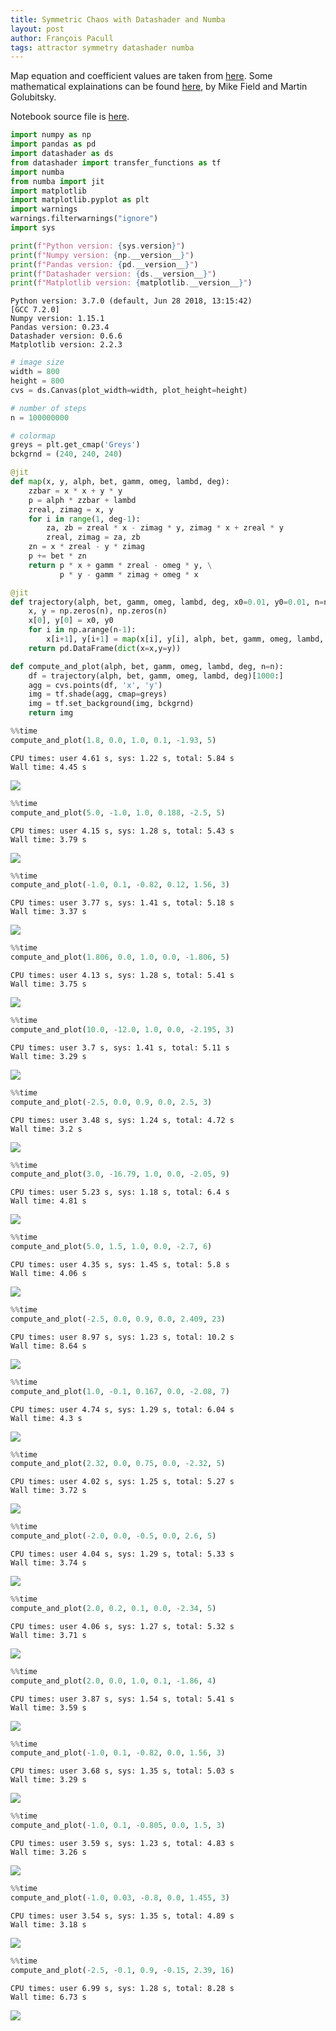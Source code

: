 ```yaml
---
title: Symmetric Chaos with Datashader and Numba
layout: post
author: François Pacull
tags: attractor symmetry datashader numba
---
```


Map equation and coefficient values are taken from [here](https://softologyblog.wordpress.com/2017/03/04/2d-strange-attractors/). Some mathematical explainations can be found [here](http://www.ams.org/notices/199502/golubitsky.pdf), by Mike Field and Martin Golubitsky.  

Notebook source file is [here](https://github.com/djfrancesco/Math_notebooks/blob/master/attractors/golubitsky_01.ipynb).

```python
import numpy as np
import pandas as pd
import datashader as ds
from datashader import transfer_functions as tf
import numba
from numba import jit
import matplotlib
import matplotlib.pyplot as plt
import warnings
warnings.filterwarnings("ignore")
import sys

print(f"Python version: {sys.version}")
print(f"Numpy version: {np.__version__}")
print(f"Pandas version: {pd.__version__}")
print(f"Datashader version: {ds.__version__}")
print(f"Matplotlib version: {matplotlib.__version__}")
```

    Python version: 3.7.0 (default, Jun 28 2018, 13:15:42) 
    [GCC 7.2.0]
    Numpy version: 1.15.1
    Pandas version: 0.23.4
    Datashader version: 0.6.6
    Matplotlib version: 2.2.3



```python
# image size
width = 800
height = 800
cvs = ds.Canvas(plot_width=width, plot_height=height)

# number of steps
n = 100000000

# colormap
greys = plt.get_cmap('Greys')
bckgrnd = (240, 240, 240)
```


```python
@jit
def map(x, y, alph, bet, gamm, omeg, lambd, deg):
    zzbar = x * x + y * y
    p = alph * zzbar + lambd
    zreal, zimag = x, y
    for i in range(1, deg-1):
        za, zb = zreal * x - zimag * y, zimag * x + zreal * y
        zreal, zimag = za, zb
    zn = x * zreal - y * zimag
    p += bet * zn
    return p * x + gamm * zreal - omeg * y, \
           p * y - gamm * zimag + omeg * x
```


```python
@jit
def trajectory(alph, bet, gamm, omeg, lambd, deg, x0=0.01, y0=0.01, n=n):
    x, y = np.zeros(n), np.zeros(n)
    x[0], y[0] = x0, y0
    for i in np.arange(n-1):
        x[i+1], y[i+1] = map(x[i], y[i], alph, bet, gamm, omeg, lambd, deg)
    return pd.DataFrame(dict(x=x,y=y))
```


```python
def compute_and_plot(alph, bet, gamm, omeg, lambd, deg, n=n):
    df = trajectory(alph, bet, gamm, omeg, lambd, deg)[1000:]
    agg = cvs.points(df, 'x', 'y')
    img = tf.shade(agg, cmap=greys)
    img = tf.set_background(img, bckgrnd)
    return img
```


```python
%%time
compute_and_plot(1.8, 0.0, 1.0, 0.1, -1.93, 5)
```

    CPU times: user 4.61 s, sys: 1.22 s, total: 5.84 s
    Wall time: 4.45 s




 ![](/img/2018-09-08_01/output_6_1.png)




```python
%%time
compute_and_plot(5.0, -1.0, 1.0, 0.188, -2.5, 5)
```

    CPU times: user 4.15 s, sys: 1.28 s, total: 5.43 s
    Wall time: 3.79 s




 ![](/img/2018-09-08_01/output_7_1.png)




```python
%%time
compute_and_plot(-1.0, 0.1, -0.82, 0.12, 1.56, 3)
```

    CPU times: user 3.77 s, sys: 1.41 s, total: 5.18 s
    Wall time: 3.37 s




 ![](/img/2018-09-08_01/output_8_1.png)




```python
%%time
compute_and_plot(1.806, 0.0, 1.0, 0.0, -1.806, 5)
```

    CPU times: user 4.13 s, sys: 1.28 s, total: 5.41 s
    Wall time: 3.75 s




 ![](/img/2018-09-08_01/output_9_1.png)




```python
%%time
compute_and_plot(10.0, -12.0, 1.0, 0.0, -2.195, 3)
```

    CPU times: user 3.7 s, sys: 1.41 s, total: 5.11 s
    Wall time: 3.29 s




 ![](/img/2018-09-08_01/output_10_1.png)




```python
%%time
compute_and_plot(-2.5, 0.0, 0.9, 0.0, 2.5, 3)
```

    CPU times: user 3.48 s, sys: 1.24 s, total: 4.72 s
    Wall time: 3.2 s




 ![](/img/2018-09-08_01/output_11_1.png)




```python
%%time
compute_and_plot(3.0, -16.79, 1.0, 0.0, -2.05, 9)
```

    CPU times: user 5.23 s, sys: 1.18 s, total: 6.4 s
    Wall time: 4.81 s




 ![](/img/2018-09-08_01/output_12_1.png)




```python
%%time
compute_and_plot(5.0, 1.5, 1.0, 0.0, -2.7, 6)
```

    CPU times: user 4.35 s, sys: 1.45 s, total: 5.8 s
    Wall time: 4.06 s




 ![](/img/2018-09-08_01/output_13_1.png)




```python
%%time
compute_and_plot(-2.5, 0.0, 0.9, 0.0, 2.409, 23)
```

    CPU times: user 8.97 s, sys: 1.23 s, total: 10.2 s
    Wall time: 8.64 s




 ![](/img/2018-09-08_01/output_14_1.png)




```python
%%time
compute_and_plot(1.0, -0.1, 0.167, 0.0, -2.08, 7)
```

    CPU times: user 4.74 s, sys: 1.29 s, total: 6.04 s
    Wall time: 4.3 s




 ![](/img/2018-09-08_01/output_15_1.png)




```python
%%time
compute_and_plot(2.32, 0.0, 0.75, 0.0, -2.32, 5)
```

    CPU times: user 4.02 s, sys: 1.25 s, total: 5.27 s
    Wall time: 3.72 s




 ![](/img/2018-09-08_01/output_16_1.png)




```python
%%time
compute_and_plot(-2.0, 0.0, -0.5, 0.0, 2.6, 5)
```

    CPU times: user 4.04 s, sys: 1.29 s, total: 5.33 s
    Wall time: 3.74 s




 ![](/img/2018-09-08_01/output_17_1.png)




```python
%%time
compute_and_plot(2.0, 0.2, 0.1, 0.0, -2.34, 5)
```

    CPU times: user 4.06 s, sys: 1.27 s, total: 5.32 s
    Wall time: 3.71 s




 ![](/img/2018-09-08_01/output_18_1.png)




```python
%%time
compute_and_plot(2.0, 0.0, 1.0, 0.1, -1.86, 4)
```

    CPU times: user 3.87 s, sys: 1.54 s, total: 5.41 s
    Wall time: 3.59 s




 ![](/img/2018-09-08_01/output_19_1.png)




```python
%%time
compute_and_plot(-1.0, 0.1, -0.82, 0.0, 1.56, 3)
```

    CPU times: user 3.68 s, sys: 1.35 s, total: 5.03 s
    Wall time: 3.29 s




 ![](/img/2018-09-08_01/output_20_1.png)




```python
%%time
compute_and_plot(-1.0, 0.1, -0.805, 0.0, 1.5, 3)
```

    CPU times: user 3.59 s, sys: 1.23 s, total: 4.83 s
    Wall time: 3.26 s




 ![](/img/2018-09-08_01/output_21_1.png)




```python
%%time
compute_and_plot(-1.0, 0.03, -0.8, 0.0, 1.455, 3)
```

    CPU times: user 3.54 s, sys: 1.35 s, total: 4.89 s
    Wall time: 3.18 s




 ![](/img/2018-09-08_01/output_22_1.png)




```python
%%time
compute_and_plot(-2.5, -0.1, 0.9, -0.15, 2.39, 16)
```

    CPU times: user 6.99 s, sys: 1.28 s, total: 8.28 s
    Wall time: 6.73 s




 ![](/img/2018-09-08_01/output_23_1.png)


